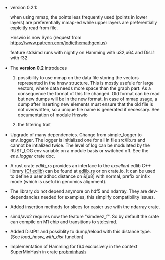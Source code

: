 - version 0.2.1:

  when using mmap, the points less frequently used (points in lower layers) are preferentially mmap-ed while upper layers are preferentially
  explcitly read from file.

  Hnswio is now Sync (request from https://www.patreon.com/jodiethemathgenius)

  feature stdsimd runs with nightly on Hamming with u32,u64 and DisL1 with f32

- The **version 0.2** introduces
    1. possibility to use mmap on the data file storing  the vectors represented in the hnsw structure. This is mostly usefule for
    large vectors, where data needs more space than the graph part.
    As a consequence the format of this file changed. Old format can be read but new dumps will be in the new format.
    In case of mmap usage, a dump after inserting new elements must ensure that the old file is not overwritten, so a unique file name is
  generated if necessary. See documentation of module Hnswio

    1. the filtering trait


-  Upgrade of many dependencies. Change from simple_logger to env_logger. The logger is initialized one for all in file src/lib.rs and cannot be intialized twice. The level of log can be modulated by the RUST_LOG env variable on a module basis or switched off. See the *env_logger* crate doc.

- A rust crate *edlib_rs* provides an interface to the *excellent* edlib C++ library  [(Cf edlib)](https://github.com/Martinsos/edlib) can be found at [edlib_rs](https://github.com/jean-pierreBoth/edlib-rs) or on crate.io. It can be used to define a user adhoc distance on &[u8] with normal, prefix or infix mode (which is useful in genomics alignment).

- The library do not depend anymore on hdf5 and ndarray. They are dev-dependancies needed for examples, this simplify compatibility issues.
- Added insertion methods for slices for easier use with the ndarray crate.

- simd/avx2 requires now the feature "simdeez_f". So by default the crate can compile on M1 chip and transitions to std::simd.

- Added DistPtr and possiblity to dump/reload with this distance type. (See *load_hnsw_with_dist* function)

- Implementation of Hamming for f64 exclusively in the context SuperMinHash in crate [probminhash](https://crates.io/crates/probminhash)
